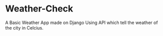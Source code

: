 # Weather-Check
A Basic Weather App made on Django Using API which tell the weather of the city in Celcius.
